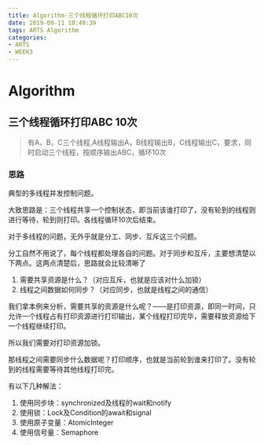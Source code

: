 ```yaml
---
title: Algorithm-三个线程循环打印ABC10次
date: 2019-09-11 10:49:39
tags: ARTS Algorithm
categories:
- ARTS
- WEEK3
---
```


# Algorithm

## 三个线程循环打印ABC 10次

> 有A，B，C三个线程,A线程输出A，B线程输出B，C线程输出C，要求，同时启动三个线程，按顺序输出ABC，循环10次

### 思路

典型的多线程并发控制问题。

大致思路是：三个线程共享一个控制状态，即当前该谁打印了，没有轮到的线程则进行等待，轮到则打印。各线程循环10次后结束。

对于多线程的问题，无外乎就是分工、同步、互斥这三个问题。

分工自然不用说了，每个线程都处理各自的问题。对于同步和互斥，主要想清楚以下两点。这两点清楚后，思路就会比较清晰了

1. 需要共享资源是什么？（对应互斥，也就是应该对什么加锁）
2. 线程之间数据如何同步？（对应同步，也就是线程之间的通信）

我们拿本例来分析，需要共享的资源是什么呢？——是打印资源，即同一时间，只允许一个线程占有打印资源进行打印输出，某个线程打印完毕，需要释放资源给下一个线程继续打印。

所以我们需要对打印资源加锁。

那线程之间需要同步什么数据呢？打印顺序，也就是当前轮到谁来打印了。没有轮到的线程需要等待其他线程打印完。

有以下几种解法：

1. 使用同步块：synchronized及线程的wait和notify
2. 使用锁：Lock及Condition的await和signal
3. 使用原子变量：AtomicInteger
4. 使用信号量：Semaphore

